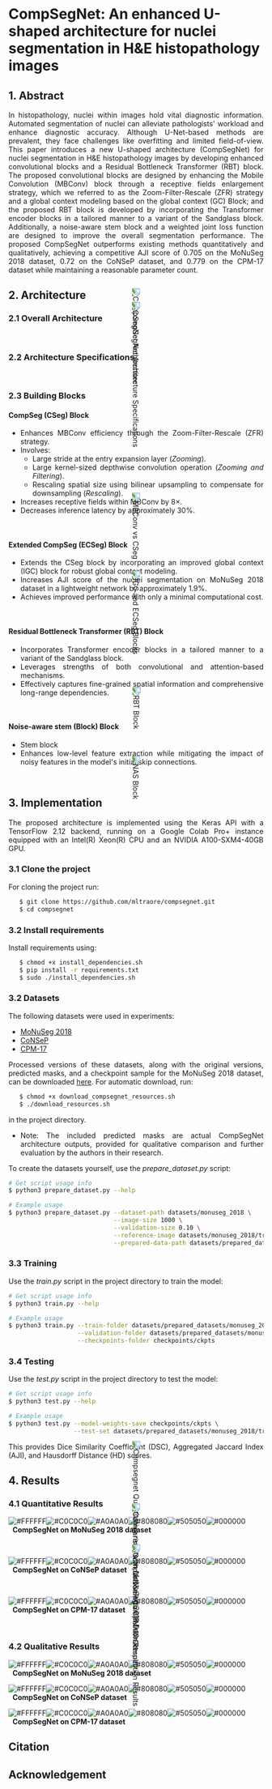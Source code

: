 # CompSegNet: An enhanced U-shaped architecture for nuclei segmentation in H&amp;E histopathology images

## 1. Abstract
<div align="justify"> 
In histopathology, nuclei within images hold vital diagnostic information. Automated segmentation of nuclei can alleviate pathologists' workload and enhance diagnostic accuracy. Although U-Net-based methods are prevalent, they face challenges like overfitting and limited field-of-view. This paper introduces a new U-shaped architecture (CompSegNet) for nuclei segmentation in H&amp;E histopathology images by developing enhanced convolutional blocks and a Residual Bottleneck Transformer (RBT) block. The proposed convolutional blocks are designed by enhancing the Mobile Convolution (MBConv) block through a receptive fields enlargement strategy, which we referred to as the Zoom-Filter-Rescale (ZFR) strategy and a global context modeling based on the global context (GC) Block;  and the proposed RBT block is developed by incorporating the Transformer encoder blocks in a tailored manner to a variant of the Sandglass block. Additionally, a noise-aware stem block and a weighted joint loss function are designed to improve the overall segmentation performance. The proposed CompSegNet outperforms existing methods quantitatively and qualitatively, achieving a competitive AJI score of 0.705 on the MoNuSeg 2018 dataset, 0.72 on the CoNSeP dataset, and 0.779 on the CPM-17 dataset while maintaining a reasonable parameter count.
</div>

## 2. Architecture
### 2.1 Overall Architecture
<p align="center">
   <img src="misc/compsegnet_arch.png" alt="CompSegNet Architecture" style="transform:rotate(90deg);">
</p>

### 2.2 Architecture Specifications
<p align="center">
   <img src="misc/compsegnet_specs.png" alt="CompSegNet Architecture Specifications" style="transform:rotate(90deg);">
</p>

### 2.3 Building Blocks
#### CompSeg (CSeg) Block
<div align="justify"> 
  
- Enhances MBConv efficiency through the Zoom-Filter-Rescale (ZFR) strategy.
- Involves:
  - Large stride at the entry expansion layer (*Zooming*).
  - Large kernel-sized depthwise convolution operation (*Zooming and Filtering*).
  - Rescaling spatial size using bilinear upsampling to compensate for downsampling (*Rescaling*).
- Increases receptive fields within MBConv by 8×.
- Decreases inference latency by approximately 30%.

</div>

<p align="center">
   <img src="misc/mbconv_vs_cseg.png" alt="MBConv vs CSeg" style="transform:rotate(90deg);">
</p>

#### Extended CompSeg (ECSeg) Block
<div align="justify">

- Extends the CSeg block by incorporating an improved global context (IGC) block for robust global context modeling.
- Increases AJI score of the nuclei segmentation on MoNuSeg 2018 dataset in a lightweight network by approximately 1.9%.
- Achieves improved performance with only a minimal computational cost.

</div>

<p align="center">
   <img src="misc/igc_and_ecseg.png" alt="IGC and ECSeg Blocks" style="transform:rotate(90deg);">
</p>

#### Residual Bottleneck Transformer (RBT) Block
<div align="justify">
  
- Incorporates Transformer encoder blocks in a tailored manner to a variant of the Sandglass block.
- Leverages strengths of both convolutional and attention-based mechanisms.
- Effectively captures fine-grained spatial information and comprehensive long-range dependencies.

</div>

<p align="center">
   <img src="misc/rbt_block.png" alt="RBT Block" style="transform:rotate(90deg);">
</p>

#### Noise-aware stem (Block) Block
<div align="justify">
  
- Stem block 
- Enhances low-level feature extraction while mitigating the impact of noisy features in the model's initial skip connections.  
  
</div>
<p align="center">
   <img src="misc/nas_block.png" alt="NAS Block" style="transform:rotate(90deg);">
</p>

## 3. Implementation
<div align="justify">
The proposed architecture is implemented using the Keras API with a TensorFlow 2.12 backend, running on a Google Colab Pro+ instance equipped with an Intel(R) Xeon(R) CPU and an NVIDIA A100-SXM4-40GB GPU.

### 3.1 Clone the project
For cloning the project run:  
```bash
   $ git clone https://github.com/mltraore/compsegnet.git
   $ cd compsegnet
```
### 3.2 Install requirements
Install requirements using:  
```bash
   $ chmod +x install_dependencies.sh
   $ pip install -r requirements.txt
   $ sudo ./install_dependencies.sh
```

### 3.2 Datasets
The following datasets were used in experiments:

- [MoNuSeg 2018](https://monuseg.grand-challenge.org/Data/)
- [CoNSeP](https://drive.google.com/file/d/1rpIDWxhiM_pt25lpcqTdVC3MCmQncYcX/view)
- [CPM-17](https://drive.google.com/open?id=1l55cv3DuY-f7-JotDN7N5nbNnjbLWchK)

Processed versions of these datasets, along with the original versions, predicted masks, and a checkpoint sample for the MoNuSeg 2018 dataset, can be downloaded [here](https://drive.google.com/drive/folders/1ikOYp_37YUczyncHvmSpVoL4PQuz7zkm?usp=sharing). For automatic download, run:  
```bash
   $ chmod +x download_compsegnet_resources.sh
   $ ./download_resources.sh
```
in the project directory.  

- Note: The included predicted masks are actual CompSegNet architecture outputs, provided for qualitative comparison and further evaluation by the authors in their research.

To create the datasets yourself, use the *prepare_dataset.py* script:
```bash
# Get script usage info
$ python3 prepare_dataset.py --help

# Example usage
$ python3 prepare_dataset.py --dataset-path datasets/monuseg_2018 \
                             --image-size 1000 \
                             --validation-size 0.10 \
                             --reference-image datasets/monuseg_2018/train/images/1.tif \
                             --prepared-data-path datasets/prepared_datasets/monuseg_2018
```

### 3.3 Training
Use the *train.py* script in the project directory to train the model:
```bash
# Get script usage info
$ python3 train.py --help

# Example usage
$ python3 train.py --train-folder datasets/prepared_datasets/monuseg_2018/train \
                   --validation-folder datasets/prepared_datasets/monuseg_2018/validation \
                   --checkpoints-folder checkpoints/ckpts
```

### 3.4 Testing 
Use the *test.py* script in the project directory to test the model:
```bash
# Get script usage info
$ python3 test.py --help

# Example usage
$ python3 test.py --model-weights-save checkpoints/ckpts \
                  --test-set datasets/prepared_datasets/monuseg_2018/train
```
This provides Dice Similarity Coefficient (DSC), Aggregated Jaccard Index (AJI), and Hausdorff Distance (HD) scores.
</div>

## 4. Results
### 4.1 Quantitative Results
![#FFFFFF](https://via.placeholder.com/15/FFFFFF/000000?text=+)![#C0C0C0](https://via.placeholder.com/15/C0C0C0/000000?text=+)![#A0A0A0](https://via.placeholder.com/15/A0A0A0/000000?text=+)![#808080](https://via.placeholder.com/15/808080/000000?text=+)![#505050](https://via.placeholder.com/15/505050/000000?text=+)![#000000](https://via.placeholder.com/15/000000/000000?text=+) &nbsp;&nbsp;**CompSegNet on MoNuSeg 2018 dataset**
<p align="center">
   <img src="misc/compsegnet_quant_results_on_monuseg_2018.png" alt="Compsegnet Quantitative results on MoNuSeg 2018 Dataset" style="transform:rotate(90deg);">
</p>

![#FFFFFF](https://via.placeholder.com/15/FFFFFF/000000?text=+)![#C0C0C0](https://via.placeholder.com/15/C0C0C0/000000?text=+)![#A0A0A0](https://via.placeholder.com/15/A0A0A0/000000?text=+)![#808080](https://via.placeholder.com/15/808080/000000?text=+)![#505050](https://via.placeholder.com/15/505050/000000?text=+)![#000000](https://via.placeholder.com/15/000000/000000?text=+) &nbsp;&nbsp;**CompSegNet on CoNSeP dataset**
<p align="center">
   <img src="misc/compsegnet_quant_results_on_consep.png" alt="Comparison with CoNSeP Competition Results" style="transform:rotate(90deg);">
</p>

![#FFFFFF](https://via.placeholder.com/15/FFFFFF/000000?text=+)![#C0C0C0](https://via.placeholder.com/15/C0C0C0/000000?text=+)![#A0A0A0](https://via.placeholder.com/15/A0A0A0/000000?text=+)![#808080](https://via.placeholder.com/15/808080/000000?text=+)![#505050](https://via.placeholder.com/15/505050/000000?text=+)![#000000](https://via.placeholder.com/15/000000/000000?text=+) &nbsp;&nbsp;**CompSegNet on CPM-17 dataset**
<p align="center">
   <img src="misc/compsegnet_quant_results_on_cpm_17.png" alt="Comparison with CPM-17 Competition Results" style="transform:rotate(90deg);">
</p>

### 4.2 Qualitative Results
![#FFFFFF](https://via.placeholder.com/15/FFFFFF/000000?text=+)![#C0C0C0](https://via.placeholder.com/15/C0C0C0/000000?text=+)![#A0A0A0](https://via.placeholder.com/15/A0A0A0/000000?text=+)![#808080](https://via.placeholder.com/15/808080/000000?text=+)![#505050](https://via.placeholder.com/15/505050/000000?text=+)![#000000](https://via.placeholder.com/15/000000/000000?text=+) &nbsp;&nbsp;**CompSegNet on MoNuSeg 2018 dataset**

![#FFFFFF](https://via.placeholder.com/15/FFFFFF/000000?text=+)![#C0C0C0](https://via.placeholder.com/15/C0C0C0/000000?text=+)![#A0A0A0](https://via.placeholder.com/15/A0A0A0/000000?text=+)![#808080](https://via.placeholder.com/15/808080/000000?text=+)![#505050](https://via.placeholder.com/15/505050/000000?text=+)![#000000](https://via.placeholder.com/15/000000/000000?text=+) &nbsp;&nbsp;**CompSegNet on CoNSeP dataset**

![#FFFFFF](https://via.placeholder.com/15/FFFFFF/000000?text=+)![#C0C0C0](https://via.placeholder.com/15/C0C0C0/000000?text=+)![#A0A0A0](https://via.placeholder.com/15/A0A0A0/000000?text=+)![#808080](https://via.placeholder.com/15/808080/000000?text=+)![#505050](https://via.placeholder.com/15/505050/000000?text=+)![#000000](https://via.placeholder.com/15/000000/000000?text=+) &nbsp;&nbsp;**CompSegNet on CPM-17 dataset**

## Citation

## Acknowledgement
